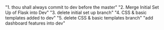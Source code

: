 "1. thou shall always commit to dev before the master" 
"2. Merge Initial Set Up of Flask into Dev" 
"3. delete initial set up branch" 
"4. CSS & basic templates added to dev" 
"5. delete CSS & basic templates branch" 
"add dashboard features into dev" 
